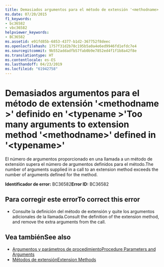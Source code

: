 ```yaml
---
title: Demasiados argumentos para el método de extensión '<methodname>'definido en'<typename>'
ms.date: 07/20/2015
f1_keywords:
- bc36582
- vbc36582
helpviewer_keywords:
- BC36582
ms.assetid: e91fd85b-6853-4377-b1d2-367752f8deec
ms.openlocfilehash: 1757f31d2b78c195b5a0a4e6ed9946fd1efdc7e4
ms.sourcegitcommit: 9b552addadfb57fab0b9e7852ed4f1f1b8a42f8e
ms.translationtype: HT
ms.contentlocale: es-ES
ms.lasthandoff: 04/23/2019
ms.locfileid: "61942758"
---
```

# <a name="too-many-arguments-to-extension-method-methodname-defined-in-typename"></a><span data-ttu-id="8f22b-102">Demasiados argumentos para el método de extensión '\<methodname >' definido en '\<typename >'</span><span class="sxs-lookup"><span data-stu-id="8f22b-102">Too many arguments to extension method '\<methodname>' defined in '\<typename>'</span></span>
<span data-ttu-id="8f22b-103">El número de argumentos proporcionado en una llamada a un método de extensión supera el número de argumentos definidos para el método.</span><span class="sxs-lookup"><span data-stu-id="8f22b-103">The number of arguments supplied in a call to an extension method exceeds the number of arguments defined for the method.</span></span>  
  
 <span data-ttu-id="8f22b-104">**Identificador de error:** BC36582</span><span class="sxs-lookup"><span data-stu-id="8f22b-104">**Error ID:** BC36582</span></span>  
  
## <a name="to-correct-this-error"></a><span data-ttu-id="8f22b-105">Para corregir este error</span><span class="sxs-lookup"><span data-stu-id="8f22b-105">To correct this error</span></span>  
  
- <span data-ttu-id="8f22b-106">Consulte la definición del método de extensión y quite los argumentos adicionales de la llamada.</span><span class="sxs-lookup"><span data-stu-id="8f22b-106">Consult the definition of the extension method, and remove the extra arguments from the call.</span></span>  
  
## <a name="see-also"></a><span data-ttu-id="8f22b-107">Vea también</span><span class="sxs-lookup"><span data-stu-id="8f22b-107">See also</span></span>

- [<span data-ttu-id="8f22b-108">Argumentos y parámetros de procedimiento</span><span class="sxs-lookup"><span data-stu-id="8f22b-108">Procedure Parameters and Arguments</span></span>](../../visual-basic/programming-guide/language-features/procedures/procedure-parameters-and-arguments.md)
- [<span data-ttu-id="8f22b-109">Métodos de extensión</span><span class="sxs-lookup"><span data-stu-id="8f22b-109">Extension Methods</span></span>](../../visual-basic/programming-guide/language-features/procedures/extension-methods.md)

